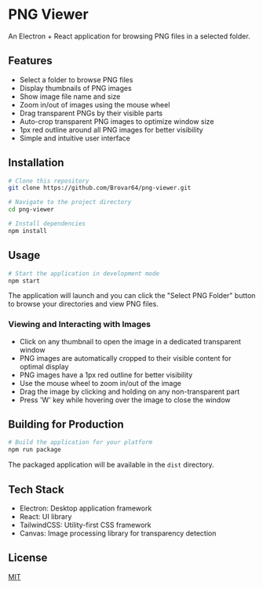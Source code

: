 # PNG Viewer

An Electron + React application for browsing PNG files in a selected folder.

## Features

- Select a folder to browse PNG files
- Display thumbnails of PNG images
- Show image file name and size
- Zoom in/out of images using the mouse wheel
- Drag transparent PNGs by their visible parts
- Auto-crop transparent PNG images to optimize window size
- 1px red outline around all PNG images for better visibility
- Simple and intuitive user interface

## Installation

```bash
# Clone this repository
git clone https://github.com/Brovar64/png-viewer.git

# Navigate to the project directory
cd png-viewer

# Install dependencies
npm install
```

## Usage

```bash
# Start the application in development mode
npm start
```

The application will launch and you can click the "Select PNG Folder" button to browse your directories and view PNG files.

### Viewing and Interacting with Images

- Click on any thumbnail to open the image in a dedicated transparent window
- PNG images are automatically cropped to their visible content for optimal display
- PNG images have a 1px red outline for better visibility
- Use the mouse wheel to zoom in/out of the image
- Drag the image by clicking and holding on any non-transparent part
- Press 'W' key while hovering over the image to close the window

## Building for Production

```bash
# Build the application for your platform
npm run package
```

The packaged application will be available in the `dist` directory.

## Tech Stack

- Electron: Desktop application framework
- React: UI library
- TailwindCSS: Utility-first CSS framework
- Canvas: Image processing library for transparency detection

## License

[MIT](LICENSE)